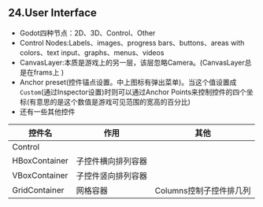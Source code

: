 ## 24.User Interface
- Godot四种节点：2D、3D、Control、Other
- Control Nodes:Labels、images、progress bars、buttons、areas with colors、text input、graphs、menus、videos
- CanvasLayer:本质是游戏上的另一层，该层忽略Camera。(CanvasLayer总是在frams上 )
- Anchor preset(控件锚点设置。中上图标有弹出菜单)。当这个值设置成`Custom`(通过Inspector设置)时则可以通过Anchor Points来控制控件的四个坐标(有意思的是这个数值是游戏可见范围的宽高的百分比)
- 还有一些其他控件

控件名|作用|其他
---|---|---
Control||
HBoxContainer|子控件横向排列容器|
VBoxContainer|子控件竖向排列容器|
GridContainer|网格容器|Columns控制子控件排几列